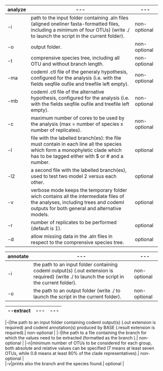 |analyze|---|---|
|---|---|---|
|-i|path to the input folder containing .aln files (aligned oneliner fasta-formatted files, including a minimum of four OTUs) (write ./ to launch the script in the current folder).	| non-optional |
|-o|output folder.																					| non-optional |
|-t|comprensive species tree, including all OTU and without branch length.														| non-optional |
|-ma|codeml .ctl file of the generaly hypothesis, configured for the analysis (i.e. with the fields seqfile oufile and treefile left empty).					 	| non-optional |
|-mb|codeml .ctl file of the alternative hypothesis, configured for the analysis (i.e. with the fields seqfile oufile and treefile left empty).					 	| non-optional |
|-c|maximum number of cores to be used by the analysis (max = number of species x number of replicates).										| non-optional |
|-l|file with the labelled branch(es): the file must contain in each line all the species which form a monophyletic clade which has to be tagged either with $ or # and a number.	| optional |
|-l2|a second file with the labelled branch(es), used to test two model 2 versus each other.												| optional |
|-v|verbose mode keeps the temporary folder wich contains all the intermediate files of the analyses, including trees and codeml outputs for both general and alternative models.	| optional |
|-r|number of replicates to be performed (default is 1).																| optional |
|-d|allow missing data in the .aln files in respect to the comprensive species tree.													| optional |

|annotate|---|---|
|---|---|---|
|-i|the path to an input folder containing codeml output(s) (.out extension is required) (write ./ to launch the script in the current folder).	| non-optional |
|-o|the path to an output folder (write ./ to launch the script in the current folder).								| non-optional |


|--extract|---|---|
|---|---|---|

|-i|the path to an input folder containing codeml output(s) (.out extension is required) and codeml annotation(s) produced by BASE (.result extension is required).| non-optional |
|-l|the path to a file containing the branch for which the values need to be extracted (formatted as the branch ).| non-optional |
|-n|minimum number of OTUs to be considered for each group, both absolute and relative values can be specified (7 means at least seven OTUs, while 0.8 means at least 80% of the clade representatives).| non-optional |  
|-v|prints also the branch and the species found.| optional |


